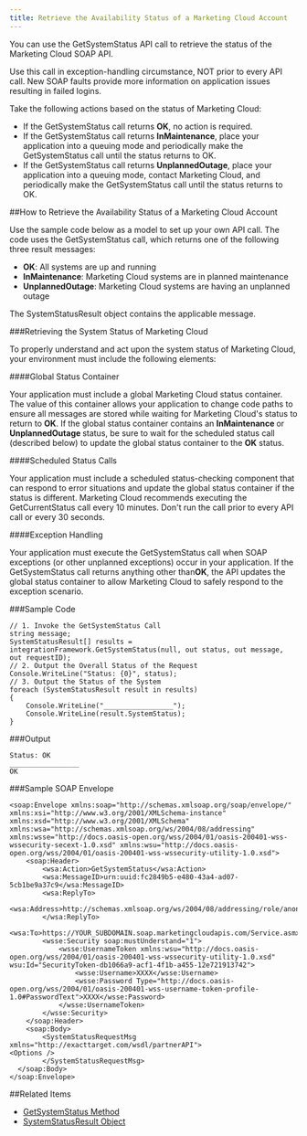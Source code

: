 ```yaml
---
title: Retrieve the Availability Status of a Marketing Cloud Account
---
```

You can use the GetSystemStatus API call to retrieve the status of the Marketing Cloud SOAP API.

<div class="alert"> Use this call in exception-handling circumstance, NOT prior to every API call. New SOAP faults provide more information on application issues resulting in failed logins.</div>

Take the following actions based on the status of Marketing Cloud:
<ul> <li>If the GetSystemStatus call returns <strong>OK</strong>, no action is required.</li> <li>If the GetSystemStatus call returns <strong>InMaintenance</strong>, place your application into a queuing mode and periodically make the GetSystemStatus call until the status returns to OK.</li> <li>If the GetSystemStatus call returns <strong>UnplannedOutage</strong>, place your application into a queuing mode, contact Marketing Cloud, and periodically make the GetSystemStatus call until the status returns to OK.</li>
</ul>

##How to Retrieve the Availability Status of a Marketing Cloud Account
<p>Use the sample code below as a model to set up your own API call. The code uses the GetSystemStatus call, which returns one of the following three result messages:</p>
<ul> <li><strong>OK</strong>: All systems are up and running</li> <li><strong>InMaintenance</strong>: Marketing Cloud systems are in planned maintenance</li> <li><strong>UnplannedOutage</strong>: Marketing Cloud systems are having an unplanned outage</li>
</ul>
<p>The SystemStatusResult object contains the applicable message.</p>

###Retrieving the System Status of Marketing Cloud
<p>To properly understand and act upon the system status of Marketing Cloud, your environment must include the following elements:</p>

####Global Status Container
<p>Your application must include a global Marketing Cloud status container. The value of this container allows your application to change code paths to ensure all messages are stored while waiting for Marketing Cloud's status to return to <strong>OK</strong>. If the global status container contains an <strong>InMaintenance </strong>or <strong>UnplannedOutage </strong>status, be sure to wait for the scheduled status call (described below) to update the global status container to the <strong>OK</strong> status.</p>

####Scheduled Status Calls
<p>Your application must include a scheduled status-checking component that can respond to error situations and update the global status container if the status is different. Marketing Cloud recommends executing the GetCurrentStatus call every 10 minutes. Don't run the call prior to every API call or every 30 seconds.</p>

####Exception Handling
<p>Your application must execute the GetSystemStatus call when SOAP exceptions (or other unplanned exceptions) occur in your application. If the GetSystemStatus call returns anything other than<strong>OK</strong>, the API updates the global status container to allow Marketing Cloud to safely respond to the exception scenario.</p>

###Sample Code
```
// 1. Invoke the GetSystemStatus Call
string message;
SystemStatusResult[] results = integrationFramework.GetSystemStatus(null, out status, out message, out requestID);
// 2. Output the Overall Status of the Request
Console.WriteLine("Status: {0}", status);
// 3. Output the Status of the System
foreach (SystemStatusResult result in results)
{
	Console.WriteLine("_________________");
	Console.WriteLine(result.SystemStatus);
}
```
###Output
```
Status: OK
_________________
OK
```
###Sample SOAP Envelope
```
<soap:Envelope xmlns:soap="http://schemas.xmlsoap.org/soap/envelope/" xmlns:xsi="http://www.w3.org/2001/XMLSchema-instance" xmlns:xsd="http://www.w3.org/2001/XMLSchema" xmlns:wsa="http://schemas.xmlsoap.org/ws/2004/08/addressing" xmlns:wsse="http://docs.oasis-open.org/wss/2004/01/oasis-200401-wss-wssecurity-secext-1.0.xsd" xmlns:wsu="http://docs.oasis-open.org/wss/2004/01/oasis-200401-wss-wssecurity-utility-1.0.xsd">
    <soap:Header>
        <wsa:Action>GetSystemStatus</wsa:Action>
        <wsa:MessageID>urn:uuid:fc2849b5-e480-43a4-ad07-5cb1be9a37c9</wsa:MessageID>
        <wsa:ReplyTo>
            <wsa:Address>http://schemas.xmlsoap.org/ws/2004/08/addressing/role/anonymous</wsa:Address>
        </wsa:ReplyTo>
        <wsa:To>https://YOUR_SUBDOMAIN.soap.marketingcloudapis.com/Service.asmx</wsa:To>
        <wsse:Security soap:mustUnderstand="1">
            <wsse:UsernameToken xmlns:wsu="http://docs.oasis-open.org/wss/2004/01/oasis-200401-wss-wssecurity-utility-1.0.xsd" wsu:Id="SecurityToken-db1066a9-acf1-4f1b-a455-12e721913742">
                <wsse:Username>XXXX</wsse:Username>
                <wsse:Password Type="http://docs.oasis-open.org/wss/2004/01/oasis-200401-wss-username-token-profile-1.0#PasswordText">XXXX</wsse:Password>
            </wsse:UsernameToken>
        </wsse:Security>
    </soap:Header>
    <soap:Body>
        <SystemStatusRequestMsg xmlns="http://exacttarget.com/wsdl/partnerAPI">
<Options />
        </SystemStatusRequestMsg>
  </soap:Body>
</soap:Envelope>
```
##Related Items
* [GetSystemStatus Method](getsystemstatus.htm)
* [SystemStatusResult Object](systemstatusresult.htm)
